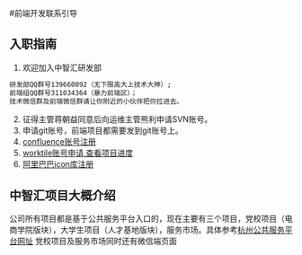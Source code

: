 #前端开发联系引导

## 入职指南
  1. 欢迎加入中智汇研发部
  
  ```sh
  研发部QQ群号139660092（无下限高大上技术大神）;
  前端组QQ群号311034364（暴力前端区）；
  技术微信群及前端微信群请让你附近的小伙伴把你拉进去。
  ```
  
  2. 征得主管蒋朝益同意后向运维主管熊利申请SVN账号。
  3. 申请git账号，前端项目都需要发到git账号上。
  4. [confluence账号注册](http://192.168.1.10:8090/signup.action?token=5d72afb871b88903)
  5. [worktile账号申请,查看项目进度](https://worktile.com/signin)
  6. [阿里巴巴icon库注册](http://www.iconfont.cn/)

## 中智汇项目大概介绍
公司所有项目都是基于公共服务平台入口的，现在主要有三个项目，党校项目（电商学院版块），大学生项目（人才基地版块），服务市场。具体参考[杭州公共服务平台网址](http://www.hzecps.org) 党校项目及服务市场同时还有微信端页面

